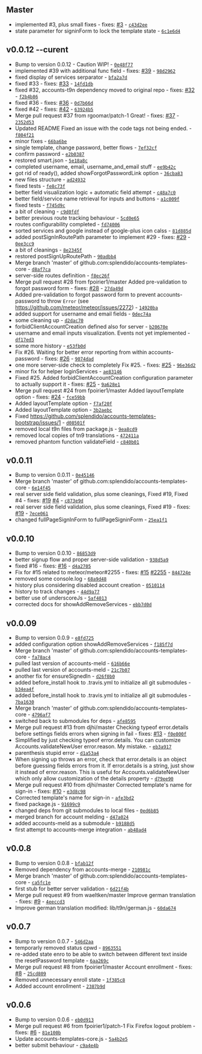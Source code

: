 ## Master

* implemented #3, plus small fixes - fixes: [#3](https://github.com/splendido/accounts-templates-core/issues/3) - [`c43d2ee`](https://github.com/splendido/accounts-templates-core/commit/c43d2eef03bd9382eadc4612d29897b103c99668)
* state parameter for signinForm to lock the template state - [`6c1e6d4`](https://github.com/splendido/accounts-templates-core/commit/6c1e6d4c4ff3dade4433c07af24e97f532dcc7cb)

## v0.0.12 --curent

* Bump to version 0.0.12 - Caution WIP! - [`0e48f77`](https://github.com/splendido/accounts-templates-core/commit/0e48f77d1528c6245f6fee9b7de2200289dbcb65)
* implemented #39 with additional func field - fixes: [#39](https://github.com/splendido/accounts-templates-core/issues/39) - [`98d2962`](https://github.com/splendido/accounts-templates-core/commit/98d29626ee4067243d49c8b4269d57c574d851fe)
* fixed display of services serparator - [`bfa2a7d`](https://github.com/splendido/accounts-templates-core/commit/bfa2a7d61fa660d1dc9441f23c0183ea50aee10a)
* fixed #33 - fixes: [#33](https://github.com/splendido/accounts-templates-core/issues/33) - [`14fd1db`](https://github.com/splendido/accounts-templates-core/commit/14fd1db91fa9c623285d60eed1bb2781b1084d58)
* fixed #32, accounts-t9n dependency moved to original repo - fixes: [#32](https://github.com/splendido/accounts-templates-core/issues/32) - [`f2b4b86`](https://github.com/splendido/accounts-templates-core/commit/f2b4b86d6bf0d1fad86934d8c21c3457a7c79f55)
* fixed #36 - fixes: [#36](https://github.com/splendido/accounts-templates-core/issues/36) - [`0d7b66d`](https://github.com/splendido/accounts-templates-core/commit/0d7b66d71f11a7f2ae79b66de85ecba14049bc4f)
* fixed #42 - fixes: [#42](https://github.com/splendido/accounts-templates-core/issues/42) - [`63924b5`](https://github.com/splendido/accounts-templates-core/commit/63924b58db3fff5e0b663005cb1d7fed36b20d5e)
* Merge pull request #37 from rgoomar/patch-1 Great! - fixes: [#37](https://github.com/splendido/accounts-templates-core/issues/37) - [`2352d53`](https://github.com/splendido/accounts-templates-core/commit/2352d530052300799980154209b21b58657badbe)
* Updated README Fixed an issue with the code tags not being ended. - [`f804f21`](https://github.com/splendido/accounts-templates-core/commit/f804f2193909c4576c122e5e9ad8aebe0b62ae04)
* minor fixes - [`66ba6be`](https://github.com/splendido/accounts-templates-core/commit/66ba6be73fb752b7ccbad8ff18bd073979978eca)
* single template, change password, better flows - [`7ef32cf`](https://github.com/splendido/accounts-templates-core/commit/7ef32cf7d8b7335d585f90621e3413615b10755c)
* confirm password - [`e2b0387`](https://github.com/splendido/accounts-templates-core/commit/e2b0387d033f56c40c4738e3b6d1d8172ef6be4f)
* restored smart.json - [`5e18a8c`](https://github.com/splendido/accounts-templates-core/commit/5e18a8c4fc759bd0d4e154d4e14c1f4134446c5d)
* completed username, email, username_and_email stuff - [`ee9b42c`](https://github.com/splendido/accounts-templates-core/commit/ee9b42ce511ab514dc02bf12f7be86299603c750)
* got rid of ready(), added showForgotPasswordLink option - [`36cba83`](https://github.com/splendido/accounts-templates-core/commit/36cba832a9a1f7c825eb895ba51467d054dde32b)
* new files structure - [`ad24932`](https://github.com/splendido/accounts-templates-core/commit/ad249326b67608b5136c7252e8cd6174fdcd886f)
* fixed tests - [`fe8c73f`](https://github.com/splendido/accounts-templates-core/commit/fe8c73f63cc89255679c5bade1abe6264fce40f1)
* better field visualization logic + automatic field attempt - [`c48a7c0`](https://github.com/splendido/accounts-templates-core/commit/c48a7c0a5dd0004cb417e6d047e543c9fbd8aa02)
* better field/service name retrieval for inputs and buttons - [`a1c009f`](https://github.com/splendido/accounts-templates-core/commit/a1c009f0a5750e02cb7d8315a182d19967524fd7)
* fixed tests - [`f745d9c`](https://github.com/splendido/accounts-templates-core/commit/f745d9c71793fc87373f6d20ef7cb99a81a44bd5)
* a bit of cleaning - [`c9d0fdf`](https://github.com/splendido/accounts-templates-core/commit/c9d0fdfe7c085b8559bdb8bb2facf5daf631cb04)
* better previous route tracking behaviour - [`5cd0e65`](https://github.com/splendido/accounts-templates-core/commit/5cd0e650f6e2d12192a850608a68ca0401437e05)
* routes configurability completed - [`fd74006`](https://github.com/splendido/accounts-templates-core/commit/fd74006de321a9545a36bbdd7d39af72d2744228)
* sorted services and google instead of google-plus icon calss - [`81d885d`](https://github.com/splendido/accounts-templates-core/commit/81d885df7dc825485b9ecb0543dfa37eae9d8de4)
* added postSignInRoutePath parameter to implement #29 - fixes: [#29](https://github.com/splendido/accounts-templates-core/issues/29) - [`0ee3cc9`](https://github.com/splendido/accounts-templates-core/commit/0ee3cc96c9fed6e563ccca28919a27a8bd2a12c1)
* a bit of cleanings - [`8e2345f`](https://github.com/splendido/accounts-templates-core/commit/8e2345f27e01c0fcfa99a4918ad9bea1b27254b6)
* restored postSignUpRoutePath - [`90adbb4`](https://github.com/splendido/accounts-templates-core/commit/90adbb4e92c19b70b2b50aee158d273cf4dd6545)
* Merge branch 'master' of github.com:splendido/accounts-templates-core - [`d8af7ca`](https://github.com/splendido/accounts-templates-core/commit/d8af7ca6a52d50eccb1732e6bc0ce890bbf01fe9)
* server-side routes definition - [`f8ec26f`](https://github.com/splendido/accounts-templates-core/commit/f8ec26f6141928d190c399c683accd87054a1388)
* Merge pull request #28 from fpoirier1/master Added pre-validation to forgot password form - fixes: [#28](https://github.com/splendido/accounts-templates-core/issues/28) - [`27da49d`](https://github.com/splendido/accounts-templates-core/commit/27da49db71cd0a577f99c2a62d3ed1ac4e327086)
* Added pre-validation to forgot password form to prevent accounts-password to throw `Error` (see https://github.com/meteor/meteor/issues/2272) - [`14920ba`](https://github.com/splendido/accounts-templates-core/commit/14920ba85c716bec2a3a022b3cf0dc7e6b1a5bb2)
* added support for username and email fields - [`0dec74a`](https://github.com/splendido/accounts-templates-core/commit/0dec74af60259f7c6ca9470f97d9616e007c7dde)
* some cleaning up - [`d2dac70`](https://github.com/splendido/accounts-templates-core/commit/d2dac70e273939caedb3164712e35ee9d6fce098)
* forbidClientAccountCreation defined also for server - [`b20670e`](https://github.com/splendido/accounts-templates-core/commit/b20670e77d1d1c2fdc9bdfd62400f9142b8cd840)
* username and email inputs visualization. Events not yet implemented - [`df17ed3`](https://github.com/splendido/accounts-templates-core/commit/df17ed37d51fcfdf68d5d7ced8b226713ffd6174)
* some more history - [`e53fb0d`](https://github.com/splendido/accounts-templates-core/commit/e53fb0df205f86e5ad8b237de372ea20068f1889)
* Fix #26. Waiting for better error reporting from within accounts-password - fixes: [#26](https://github.com/splendido/accounts-templates-core/issues/26) - [`9074dad`](https://github.com/splendido/accounts-templates-core/commit/9074dad522ab68c6d6ac55a6fef4cd758872d1d6)
* one more server-side check to completely Fix #25. - fixes: [#25](https://github.com/splendido/accounts-templates-core/issues/25) - [`96e36d2`](https://github.com/splendido/accounts-templates-core/commit/96e36d2d4a4516bbc1518a4f55c92015a5cdd400)
* minor fix for helper loginServices - [`ae83146`](https://github.com/splendido/accounts-templates-core/commit/ae83146b6a18877d396b09fd2dd0efeabad5a71b)
* Fixed #25. Added forbidClientAccountCreation configuration parameter to actually support it - fixes: [#25](https://github.com/splendido/accounts-templates-core/issues/25) - [`9a628e1`](https://github.com/splendido/accounts-templates-core/commit/9a628e1be993184d8cc2f8e2d99be34b4062c45c)
* Merge pull request #24 from fpoirier1/master Added layoutTemplate option - fixes: [#24](https://github.com/splendido/accounts-templates-core/issues/24) - [`fce59bb`](https://github.com/splendido/accounts-templates-core/commit/fce59bb9aa1b0ad00873660376bc4b482492d766)
* Added layoutTemplate option - [`f7af20f`](https://github.com/splendido/accounts-templates-core/commit/f7af20f9b38151f3699271d8e34c6874ccc65b49)
* Added layoutTemplate option - [`3b2aebc`](https://github.com/splendido/accounts-templates-core/commit/3b2aebc1e74f9dacf69d2a078387b1f9d9ae8dfd)
* Fixed https://github.com/splendido/accounts-templates-bootstrap/issues/1 - [`d08501f`](https://github.com/splendido/accounts-templates-core/commit/d08501f3053d92f670c22f8773113276844d326c)
* removed local t9n files from package.js - [`9ea8cd9`](https://github.com/splendido/accounts-templates-core/commit/9ea8cd92a72f462e0b1d087b8277adccf5133caa)
* removed local copies of tn9 translations - [`472411a`](https://github.com/splendido/accounts-templates-core/commit/472411a87118d8006a47280274aa28b23910dbe1)
* removed phantom function validateField - [`c840b01`](https://github.com/splendido/accounts-templates-core/commit/c840b01287db078ec7cd09bc98c59c656c4e5af0)

## v0.0.11

* Bump to version 0.0.11 - [`0e45146`](https://github.com/splendido/accounts-templates-core/commit/0e45146a21409c6d1984108664f8809672343194)
* Merge branch 'master' of github.com:splendido/accounts-templates-core - [`6e14f45`](https://github.com/splendido/accounts-templates-core/commit/6e14f45a231aefd3b0294b8fe0b3a35cc550438d)
* real server side field validation, plus some cleanings, Fixed #19, Fixed #4 - fixes: [#19](https://github.com/splendido/accounts-templates-core/issues/19) [#4](https://github.com/splendido/accounts-templates-core/issues/4) - [`c873e9d`](https://github.com/splendido/accounts-templates-core/commit/c873e9dc414e1dd05a467066297785e5241891e2)
* real server side field validation, plus some cleanings, Fixed #19 - fixes: [#19](https://github.com/splendido/accounts-templates-core/issues/19) - [`7ece061`](https://github.com/splendido/accounts-templates-core/commit/7ece061c0976453edbfbe0de3f98a9668c096c3c)
* changed fullPageSignInForm to fullPageSigninForm - [`25ea1f1`](https://github.com/splendido/accounts-templates-core/commit/25ea1f11eeb85f4c8c5f5bad2ca06f3f9c4fcd90)

## v0.0.10

* Bump to version 0.0.10 - [`86853d9`](https://github.com/splendido/accounts-templates-core/commit/86853d94200fc4cac699b7919319554656e58ebc)
* better signup flow and proper server-side validation - [`938d5a9`](https://github.com/splendido/accounts-templates-core/commit/938d5a9e7f69025244e3947d659edc00902b9f84)
* fixed #16 - fixes: [#16](https://github.com/splendido/accounts-templates-core/issues/16) - [`d4a2705`](https://github.com/splendido/accounts-templates-core/commit/d4a27054efa521a6d0a8d43d7021a84c6a35975b)
* Fix for #15 related to meteor/meteor#2255 - fixes: [#15](https://github.com/splendido/accounts-templates-core/issues/15) [#2255](https://github.com/splendido/accounts-templates-core/issues/2255) - [`844724e`](https://github.com/splendido/accounts-templates-core/commit/844724e70aeec8005abc8a8d24031a1c9f890f19)
* removed some console.log - [`68a9d48`](https://github.com/splendido/accounts-templates-core/commit/68a9d48e7395d6286ec56522dbd3fa2d6f245312)
* history plus considering disabled account creation - [`0510114`](https://github.com/splendido/accounts-templates-core/commit/0510114aaa17b09b7e547f0cc2d54a56f4d9a60b)
* history to track changes - [`44d9a77`](https://github.com/splendido/accounts-templates-core/commit/44d9a777e377845aa9d40081e05c67e2e10d9a19)
* better use of underscoreJs - [`5af4013`](https://github.com/splendido/accounts-templates-core/commit/5af4013dc2dae7564e22fed2671a0b4edb6acd5e)
* corrected docs for showAddRemoveServices - [`ebb7d0d`](https://github.com/splendido/accounts-templates-core/commit/ebb7d0d28e964a425f0b7b01fc258da85d77cecd)

## v0.0.09

* Bump to version 0.0.9 - [`e8fd725`](https://github.com/splendido/accounts-templates-core/commit/e8fd725897d8c0d69f6271ff7b9fa902e0e3b02e)
* added configuration option showAddRemoveServices - [`f185f7d`](https://github.com/splendido/accounts-templates-core/commit/f185f7d8ffa6a7089baaca3fc1d72dbe71e29ef3)
* Merge branch 'master' of github.com:splendido/accounts-templates-core - [`fa78ac4`](https://github.com/splendido/accounts-templates-core/commit/fa78ac42e49964aa25c87ee2a014b297cabab3ba)
* pulled last version of accounts-meld - [`616b66e`](https://github.com/splendido/accounts-templates-core/commit/616b66eec3ea9f43c1c81cfd07e89a2187d45230)
* pulled last version of accounts-meld - [`21c7b07`](https://github.com/splendido/accounts-templates-core/commit/21c7b071c5fb927ec88eb788bdadfaed8a97418f)
* another fix for ensureSignedIn - [`d26f0b0`](https://github.com/splendido/accounts-templates-core/commit/d26f0b0cee2b7fc684aaebf1219a1695e84c5021)
* added before_install hook to .travis.yml to initialize all git submodules - [`b34ea4f`](https://github.com/splendido/accounts-templates-core/commit/b34ea4f27a1d6e4b3ce1d246eb1c71a46c19ff9f)
* added before_install hook to .travis.yml to initialize all git submodules - [`7ba1630`](https://github.com/splendido/accounts-templates-core/commit/7ba16307e0271713c3a46e80e02c47402d5b0ac2)
* Merge branch 'master' of github.com:splendido/accounts-templates-core - [`4796af7`](https://github.com/splendido/accounts-templates-core/commit/4796af7b0f04d53d56d1abf5e3fe207d41962abc)
* switched back to submodules for deps - [`afe8595`](https://github.com/splendido/accounts-templates-core/commit/afe8595359a4a6ba5176a5652ce184b468e7d417)
* Merge pull request #13 from djhi/master Checking typeof error.details before settings fields errors when signing in fail - fixes: [#13](https://github.com/splendido/accounts-templates-core/issues/13) - [`f0e000f`](https://github.com/splendido/accounts-templates-core/commit/f0e000f761388e8da067cd4b58c81bd1c6062d64)
* Simplified by just checking typeof error.details. You can customize Accounts.validateNewUser error.reason. My mistake. - [`eb3a917`](https://github.com/splendido/accounts-templates-core/commit/eb3a917c5e9063d7ca5f15d90b5d872bea30573d)
* parenthesis stupid error - [`d1a53a4`](https://github.com/splendido/accounts-templates-core/commit/d1a53a48a572910bb129095e4747bde96996c6eb)
* When signing up throws an error, check that error.details is an object before guessing fields errors from it. If error.details is a string, just show it instead of error.reason. This is useful for Accounts.validateNewUser which only allow customization of the details property - [`d79ee90`](https://github.com/splendido/accounts-templates-core/commit/d79ee9067f9942bbdd06bc02662a60a980d9e3fb)
* Merge pull request #10 from djhi/master Corrected template's name for sign-in - fixes: [#10](https://github.com/splendido/accounts-templates-core/issues/10) - [`e3d8c98`](https://github.com/splendido/accounts-templates-core/commit/e3d8c98a73d4a067c82f56a1a575bef010ea6c05)
* Corrected template's name for sign-in - [`afe3bd2`](https://github.com/splendido/accounts-templates-core/commit/afe3bd29516d4b812a91f1891f63f662c5c5d02f)
* fixed package.js - [`91699c9`](https://github.com/splendido/accounts-templates-core/commit/91699c9e719a48af6809afe833d2e585d63197c6)
* changed deps from git submodules to local files - [`0ed6b85`](https://github.com/splendido/accounts-templates-core/commit/0ed6b85e8d2a1eb77fc56e579eff67a8cc7e9cfe)
* merged branch for account melding - [`d47a024`](https://github.com/splendido/accounts-templates-core/commit/d47a0249c526adadfa925de6dad61564ccf7eea5)
* added accounts-meld as a submodule - [`b9188d5`](https://github.com/splendido/accounts-templates-core/commit/b9188d5619a2bfa24813b03a71d286705539ef86)
* first attempt to accounts-merge integration - [`ab48ad4`](https://github.com/splendido/accounts-templates-core/commit/ab48ad40b46eb43a1a5bac618c1e5d8f25fbae6f)

## v0.0.8

* Bump to version 0.0.8 - [`bfab12f`](https://github.com/splendido/accounts-templates-core/commit/bfab12f3a6ac5287ec86435e39a0c5947cdb7723)
* Removed dependency from accounts-merge - [`210981c`](https://github.com/splendido/accounts-templates-core/commit/210981c056e2020569985d697baa17b823590325)
* Merge branch 'master' of github.com:splendido/accounts-templates-core - [`ca5fc1e`](https://github.com/splendido/accounts-templates-core/commit/ca5fc1ee8d44b3e0086d1b632020055873f1c60d)
* first stub for better server validation - [`6d21f4b`](https://github.com/splendido/accounts-templates-core/commit/6d21f4b87845e9ccf61593b101845577dc6a1b7b)
* Merge pull request #9 from waeltken/master Improve german translation - fixes: [#9](https://github.com/splendido/accounts-templates-core/issues/9) - [`4eeccd3`](https://github.com/splendido/accounts-templates-core/commit/4eeccd358dc1fc2cdd553883edf09795c6272f68)
* Improve german translation modified: lib/t9n/german.js - [`60da674`](https://github.com/splendido/accounts-templates-core/commit/60da67401a14e6087c05297af016463f59d3c393)

## v0.0.7

* Bump to version 0.0.7 - [`546d2aa`](https://github.com/splendido/accounts-templates-core/commit/546d2aa73ab8bf820fe0344e8fe7d35c4aabd366)
* temporarly removed status cpwd - [`8963551`](https://github.com/splendido/accounts-templates-core/commit/8963551f2a3d86d422423c0da87b8dce3d2ffed9)
* re-added state enro to be able to switch between different text inside the resetPassword template - [`6aa269c`](https://github.com/splendido/accounts-templates-core/commit/6aa269cd9bdbcf7544850735687eb0b0a2fc707f)
* Merge pull request #8 from fpoirier1/master Account enrollment - fixes: [#8](https://github.com/splendido/accounts-templates-core/issues/8) - [`25cd809`](https://github.com/splendido/accounts-templates-core/commit/25cd809f32aa44fcbc87b8845dac84902def00ef)
* Removed unnecessary enroll state - [`1f385c8`](https://github.com/splendido/accounts-templates-core/commit/1f385c8611ac4d1b24043f74ddbfe2954fd50dfe)
* Added account enrollment - [`2387b9d`](https://github.com/splendido/accounts-templates-core/commit/2387b9ddb728cb705aba603b920ddbe44d6df9ef)

## v0.0.6

* Bump to version 0.0.6 - [`eb0d913`](https://github.com/splendido/accounts-templates-core/commit/eb0d9133dae2920e84b779979a26b1133f969793)
* Merge pull request #6 from fpoirier1/patch-1 Fix Firefox logout problem - fixes: [#6](https://github.com/splendido/accounts-templates-core/issues/6) - [`81e100b`](https://github.com/splendido/accounts-templates-core/commit/81e100b26e3ee8c45923d12a8543f5a389e1c4a6)
* Update accounts-templates-core.js - [`5a4b2e5`](https://github.com/splendido/accounts-templates-core/commit/5a4b2e55d5c9d1a8352daeb41f9a2a8d80f0caf1)
* better submit behaviour - [`c9a4e4b`](https://github.com/splendido/accounts-templates-core/commit/c9a4e4b39f2203d758061994695dc27d1078eb5e)
